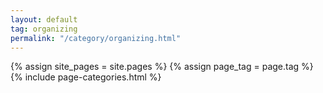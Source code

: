 ```yaml
---
layout: default
tag: organizing
permalink: "/category/organizing.html"
---
```


{% assign site_pages = site.pages  %}
{% assign page_tag = page.tag  %}
{% include page-categories.html %}
